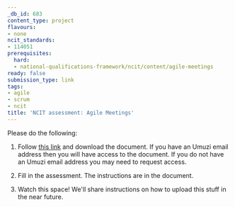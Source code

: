 ```yaml
---
_db_id: 683
content_type: project
flavours:
- none
ncit_standards:
- 114051
prerequisites:
  hard:
  - national-qualifications-framework/ncit/content/agile-meetings
ready: false
submission_type: link
tags:
- agile
- scrum
- ncit
title: 'NCIT assessment: Agile Meetings'
---
```


Please do the following:

1. Follow [this link]([https://link](https://drive.google.com/file/d/1pgd1kxFYtI56wIsh4p6rMIA3BV6dk-BG/view?usp=sharing)) and download the document. If you have an Umuzi email address then you will have access to the document. If you do not have an Umuzi email address you may need to request access.

2. Fill in the assessment. The instructions are in the document. 
   
3. Watch this space! We'll share instructions on how to upload this stuff in the near future.